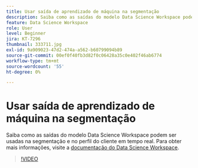 ```yaml
---
title: Usar saída de aprendizado de máquina na segmentação
description: Saiba como as saídas do modelo Data Science Workspace podem ser usadas na segmentação e no perfil do cliente em tempo real.
feature: Data Science Workspace
role: User
level: Beginner
jira: KT-7296
thumbnail: 333711.jpg
exl-id: 9a909023-47d2-474a-a562-b60799094b89
source-git-commit: 00ef0f40fb3d82f0c06428a35c0e402f46ab6774
workflow-type: tm+mt
source-wordcount: '55'
ht-degree: 0%

---
```


# Usar saída de aprendizado de máquina na segmentação

Saiba como as saídas do modelo Data Science Workspace podem ser usadas na segmentação e no perfil do cliente em tempo real. Para obter mais informações, visite a [documentação do Data Science Workspace](https://experienceleague.adobe.com/docs/experience-platform/data-science-workspace/home.html).

>[!VIDEO](https://video.tv.adobe.com/v/333711)

